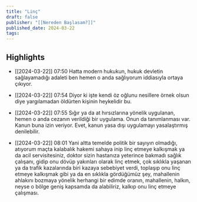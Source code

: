 ```yaml
---
title: "Linç"
draft: false
publisher: "[[Nereden Başlasam?]]"
published_date: 2024-03-22
tags:
---
```



## Highlights
* [[2024-03-22]] 07:50  Hatta modern hukukun, hukuk devletin sağlayamadığı adaleti ben hemen o anda sağlıyorum iddiasıyla ortaya çıkıyor.

* [[2024-03-22]] 07:54  Diyor ki işte kendi öz oğlunu nesillere örnek olsun diye yargılamadan öldürten kişinin heykelidir bu.

* [[2024-03-22]] 07:55  Sığır ya da at hırsızlarına yönelik uygulanan, hemen o anda cezanın verildiği bir uygulama. Onun da tanımlanması var. Kanun buna izin veriyor. Evet, kanun yasa dışı uygulamayı yasalaştırmış denilebilir.

* [[2024-03-22]] 08:01  Yani altta temelde politik bir sayıyın olmadığı, atıyorum maçta kalabalık hakemi sahaya inip linç etmeye kalkışmak ya da acil servisitesiniz, doktor sizin hastanıza yeterince bakmadı sağlık çalışanı, gidip onu dövüp yakınları olarak linç etmek, çok sıklıkla yaşanan ya da trafik kazalarında biri kazaya sebebiyet verdi, toplaşıp onu linç etmeye kalkışmak gibi ya da en sıklıkla gördüğümüz şey, mahallenin ahlakını bozmaya yönelik herhangi bir edimde oranın, mahallenin, halkın, neyse o bölge geniş kapsamda da alabiliriz, kalkıp onu linç etmeye çalışması.

